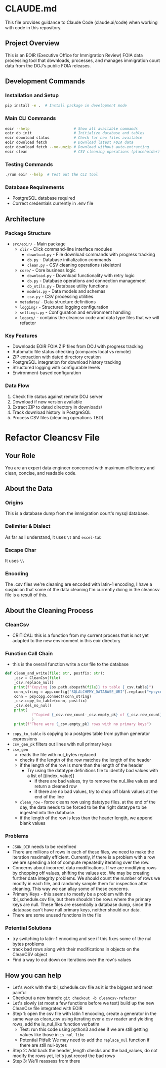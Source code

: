 # CLAUDE.md

This file provides guidance to Claude Code (claude.ai/code) when working with code in this repository.

## Project Overview

This is an EOIR (Executive Office for Immigration Review) FOIA data processing tool that downloads, processes, and manages immigration court data from the DOJ's public FOIA releases.

## Development Commands

### Installation and Setup
```bash
pip install -e .  # Install package in development mode
```

### Main CLI Commands
```bash
eoir --help                    # Show all available commands
eoir db init                   # Initialize database and tables
eoir download status           # Check for new files available
eoir download fetch            # Download latest FOIA data
eoir download fetch --no-unzip # Download without auto-extracting
eoir clean                     # CSV cleaning operations (placeholder)
```

### Testing Commands
```bash
./run eoir --help  # Test out the CLI tool
```

### Database Requirements
- PostgreSQL database required
- Correct credentials currently in .env file

## Architecture

### Package Structure
- `src/eoir/` - Main package
  - `cli/` - Click command-line interface modules
    - `download.py` - File download commands with progress tracking
    - `db.py` - Database initialization commands
    - `clean.py` - CSV cleaning operations (skeleton)
  - `core/` - Core business logic
    - `download.py` - Download functionality with retry logic
    - `db.py` - Database operations and connection management
    - `db_utils.py` - Database utility functions
    - `models.py` - Data models and schemas
    - `csv.py` - CSV processing utilities
  - `metadata/` - Data structure definitions
  - `logging/` - Structured logging configuration
  - `settings.py` - Configuration and environment handling
  - `legacy/` - contains the cleancsv code and data type files that we will refactor

### Key Features
- Downloads EOIR FOIA ZIP files from DOJ with progress tracking
- Automatic file status checking (compares local vs remote)
- ZIP extraction with dated directory creation
- PostgreSQL integration for download history tracking
- Structured logging with configurable levels
- Environment-based configuration

### Data Flow
1. Check file status against remote DOJ server
2. Download if new version available
3. Extract ZIP to dated directory in downloads/
4. Track download history in PostgreSQL
5. Process CSV files (cleaning operations TBD)

# Refactor Cleancsv File
## Your Role
You are an expert data engineer concerned with maximum efficiency and clean, concise, and readable code. 

## About the Data
### Origins
This is a database dump from the immigration court's mysql database.

### Delimiter & Dialect
As far as I understand, it uses `\t` and `excel-tab`

### Escape Char
It uses `\\`

### Encoding
The .csv files we're cleaning are encoded with latin-1 encoding, I have a suspicion that some of the data cleaning I'm currently doing in the cleancsv file is a result of this. 

## About the Cleaning Process

### CleanCsv
* CRITICAL: this is a function from my current process that is not yet adapted to the new environment in this eoir directory

### Function Call Chain
* this is the overall function write a csv file to the database
```py
def clean_and_write(file: str, postfix: str):
    _csv = CleanCsv(file)
    _csv.replace_nul()
    print(f"Copying {os.path.abspath(file)} to table {_csv.table}")
    conn_string = app.config["SQLALCHEMY_DATABASE_URI"].replace("+psycopg", "")
    conn = psycopg.connect(conn_string)
    _csv.copy_to_table(conn, postfix)
    _csv.del_no_nul()
    print(
            f"Copied {_csv.row_count-_csv.empty_pk} of {_csv.row_count} rows to {_csv.table}"
            )
    print(f"There were {_csv.empty_pk} rows with no primary keys")
```

* `copy_to_table` is copying to a postgres table from python generator expressions
* `csv_gen_pk`  filters out lines with null primary keys
* `csv_gen`
  * reads the file with nul_bytes replaced
  * checks if the length of the row matches the length of the header
  * if the length of the row is more than the length of the header
    * Try using the datatype definitions file to identify bad values with a list of [(index, value)]
      * if there are bad values, try to remove the nul_like values and return a cleaned row
      * if there are no bad values, try to chop off blank values at the end of the line
  * `clean_row` - force cleans row using datatype files. at the end of the day, the data needs to be forced to be the right datatype to be ingested into the database.
  * if the length of the row is less than the header length, we append blank values

### Problems
* `JSON_DIR` needs to be redefined
* There are millions of rows in each of these files, we need to make the iteration maximally efficient. Currently, if there is a problem with a row we are spending a lot of compute repeatedly iterating over the row.
* Concerns about incorrect data modifications. If we are modifying rows by chopping off values, shifting the values etc. We may be creating further data integrity problems. We should count the number of rows we modify in each file, and randomly sample them for inspection after cleaning. This way we can allay some of these concerns.
* Primary Keys - this seems to mostly be a problem with the tbl_schedule.csv file, but there shouldn't be rows where the primary keys are null. These files are essentially a database dump, since the database can't have null primary keys, neither should our data. 
* There are some unused functions in the file

### Potential Solutions
* try switching to latin-1 encoding and see if this fixes some of the nul bytes problems
* track bad rows along with their modifications in objects on the CleanCSV object 
* Find a way to cut down on iterations over the row's values 

## How you can help
* Let's work with the tbl_schedule.csv file as it is the biggest and most painful
* Checkout a new branch: `git checkout -b cleancsv-refactor`
* Let's slowly (at most a few functions before we test) build up the new CleanCsv file integrated with EOIR
* Step 1: open the csv file with latin 1 encoding, create a generator in the same way as clean_csv using iterating over a csv reader and yielding rows, add the is_nul_like function verbatim
  * Test: run this code using python3 and see if we are still getting values like those in `is_nul_like`
  * Potential Pitfall: We may need to add the `replace_nul` function if there are still nul-bytes
* Step 2: Add back the header_length checks and the bad_values, do not modify the rows yet, let's just record the bad rows
* Step 3: We'll reassess from there